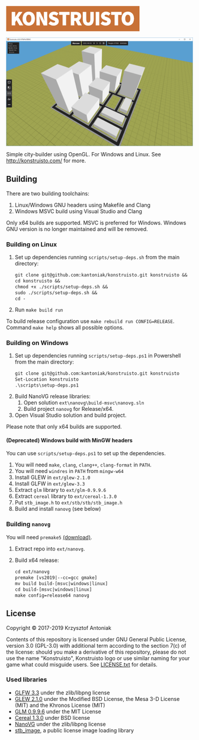 <img src="graphics/konstruisto.png" width="360"/>

<p align="center">
  <img src="readme/screenshot.png" align="center" alt="Project preview" />
</p>

Simple city-builder using OpenGL. For Windows and Linux. See http://konstruisto.com/ for more.

## Building

There are two building toolchains:

1. Linux/Windows GNU headers using Makefile and Clang
1. Windows MSVC build using Visual Studio and Clang

Only x64 builds are supported. MSVC is preferred for Windows. Windows GNU version is no longer maintained and will be removed.

### Building on Linux

1. Set up dependencies running `scripts/setup-deps.sh` from the main directory:
    ````
    git clone git@github.com:kantoniak/konstruisto.git konstruisto &&
    cd konstruisto &&
    chmod +x ./scripts/setup-deps.sh &&
    sudo ./scripts/setup-deps.sh &&
    cd -
    ````
1. Run `make build run`

To build release configuration use `make rebuild run CONFIG=RELEASE`. Command `make help` shows all possible options.

### Building on Windows

1. Set up dependencies running `scripts/setup-deps.ps1` in Powershell from the main directory:
    ```
    git clone git@github.com:kantoniak/konstruisto.git konstruisto
    Set-Location konstruisto
    .\scripts\setup-deps.ps1
    ```
1. Build NanoVG release libraries:
    1. Open solution `ext\nanovg\build-msvc\nanovg.sln`
    1. Build project `nanovg` for Release/x64.
1. Open Visual Studio solution and build project.

Please note that only x64 builds are supported.

#### (Deprecated) Windows build with MinGW headers

You can use `scripts/setup-deps.ps1` to set up the dependencies.

1. You will need `make`, `clang`, `clang++`, `clang-format` in `PATH`.
1. You will need `windres` in `PATH` from `mingw-w64`
1. Install GLEW in `ext/glew-2.1.0`
1. Install GLFW in `ext/glew-3.3`
1. Extract `glm` library to `ext/glm-0.9.9.6`
1. Extract `cereal` library to `ext/cereal-1.3.0`
1. Put `stb_image.h` to `ext/stb/stb/stb_image.h`
1. Build and install `nanovg` (see below)

### Building `nanovg`

You will need `premake5` [(download)](https://premake.github.io/download.html).

1. Extract repo into `ext/nanovg`.
1. Build x64 release:

    ```
    cd ext/nanovg
    premake [vs2019|--cc=gcc gmake]
    mv build build-[msvc|windows|linux]
    cd build-[msvc|windows|linux]
    make config=release64 nanovg
    ```

## License

Copyright &copy; 2017-2019 Krzysztof Antoniak

Contents of this repository is licensed under GNU General Public License, version 3.0 (GPL-3.0) with additional term according to the section 7(c) of the license: should you make a derivative of this repository, please do not use the name "Konstruisto", Konstruisto logo or use similar naming for your game what could misguide users. See [LICENSE.txt](LICENSE.txt) for details.

### Used libraries

* [GLFW 3.3](http://www.glfw.org/) under the zlib/libpng license
* [GLEW 2.1.0](http://glew.sourceforge.net/) under the Modified BSD License, the Mesa 3-D License (MIT) and the Khronos License (MIT)
* [GLM 0.9.9.6](http://glm.g-truc.net/0.9.9.6/index.html) under the MIT License
* [Cereal 1.3.0](http://uscilab.github.io/cereal/) under BSD license
* [NanoVG](https://github.com/memononen/nanovg) under the zlib/libpng license
* [stb_image](https://github.com/nothings/stb/blob/master/stb_image.h), a public license image loading library
